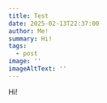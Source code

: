 ```yaml
---
title: Test
date: 2025-02-13T22:37:00
author: Me!
summary: Hi!
tags:
  - post
image: ''
imageAltText: ''
---
```

Hi!
